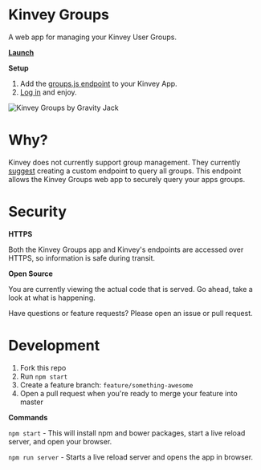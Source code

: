 Kinvey Groups
=============
A web app for managing your Kinvey User Groups.

**[Launch](https://gravityjack.github.io/kinvey-groups/)**  

**Setup**

1. Add the [groups.js endpoint](https://github.com/GravityJack/kinvey-groups/blob/master/groups.js) to your Kinvey App.
2. [Log in](https://gravityjack.github.io/kinvey-groups/) and enjoy.

![Kinvey Groups by Gravity Jack](https://raw.githubusercontent.com/GravityJack/kinvey-groups/gh-pages/screenshot.png)

# Why?

Kinvey does not currently support group management.
They currently [suggest](https://support.kinvey.com/discussion/200921477/list-groups) creating a custom endpoint to query all groups.
This endpoint allows the Kinvey Groups web app to securely query your apps groups.

# Security

**HTTPS**

Both the Kinvey Groups app and Kinvey's endpoints are accessed over HTTPS, so information is safe during transit.

**Open Source**

You are currently viewing the actual code that is served.
Go ahead, take a look at what is happening.

Have questions or feature requests? Please open an issue or pull request.

# Development

1. Fork this repo
2. Run `npm start`
2. Create a feature branch: `feature/something-awesome`
3. Open a pull request when you're ready to merge your feature into master

**Commands**

`npm start` - This will install npm and bower packages, start a live reload server, and open your browser.

`npm run server` - Starts a live reload server and opens the app in browser.
